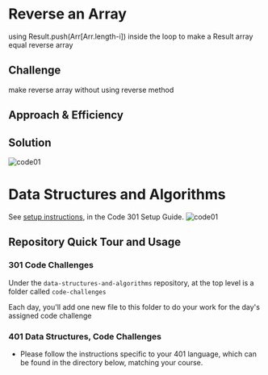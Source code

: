 

# Reverse an Array
<!-- Short summary or background information -->
using Result.push(Arr[Arr.length-i]) inside the loop to make a Result array equal reverse array

## Challenge
<!-- Description of the challenge -->
make reverse array without using reverse method

## Approach & Efficiency
<!-- What approach did you take? Why? What is the Big O space/time for this approach? --> 

## Solution
<!-- Embedded whiteboard image -->
![code01](https://i.ibb.co/rbpxQ2m/code-Challenge01.png)

# Data Structures and Algorithms

See [setup instructions](https://codefellows.github.io/setup-guide/code-301/3-code-challenges), in the Code 301 Setup Guide.
![code01](https://i.ibb.co/rbpxQ2m/code-Challenge01.png)
## Repository Quick Tour and Usage

### 301 Code Challenges

Under the `data-structures-and-algorithms` repository, at the top level is a folder called `code-challenges`

Each day, you'll add one new file to this folder to do your work for the day's assigned code challenge

### 401 Data Structures, Code Challenges

- Please follow the instructions specific to your 401 language, which can be found in the directory below, matching your course.
